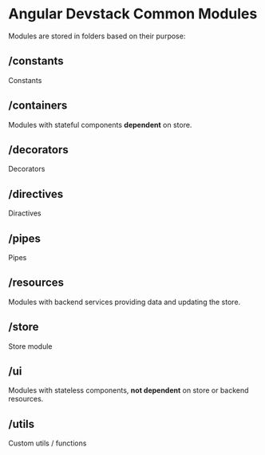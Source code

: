 # Angular Devstack Common Modules

Modules are stored in folders based on their purpose:

## /constants

Constants

## /containers

Modules with stateful components **dependent** on store.

## /decorators

Decorators

## /directives

Diractives

## /pipes

Pipes

## /resources

Modules with backend services providing data and updating the store. 

## /store

Store module

## /ui

Modules with stateless components, **not dependent** on store or backend resources.

## /utils

Custom utils / functions
